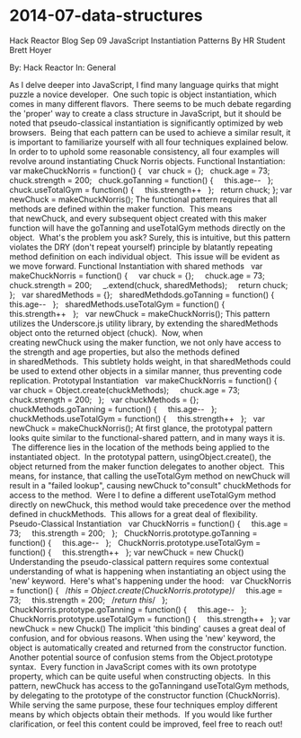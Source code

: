 2014-07-data-structures
=======================
Hack Reactor Blog
Sep
09
JavaScript Instantiation Patterns By HR Student Brett Hoyer

By: Hack Reactor In: General

As I delve deeper into JavaScript, I find many language quirks that might puzzle a novice developer.  One such topic is object instantiation, which comes in many different flavors.  There seems to be much debate regarding the 'proper' way to create a class structure in JavaScript, but it should be noted that pseudo-classical instantiation is significantly optimized by web browsers.  Being that each pattern can be used to achieve a similar result, it is important to familiarize yourself with all four techniques explained below.
In order to to uphold some reasonable consistency, all four examples will revolve around instantiating Chuck Norris objects.
Functional Instantiation:
var makeChuckNorris = function() {   var chuck = {};   chuck.age = 73;   chuck.strength = 200;   chuck.goTanning = function() {     this.age--   };   chuck.useTotalGym = function() {     this.strength++   };   return chuck; }; var newChuck = makeChuckNorris();
The functional pattern requires that all methods are defined within the maker function.  This means that newChuck, and every subsequent object created with this maker function will have the goTanning and useTotalGym methods directly on the object.  What's the problem you ask? Surely, this is intuitive, but this pattern violates the DRY (don't repeat yourself) principle by blatantly repeating method definition on each individual object.  This issue will be evident as we move forward.
Functional Instantiation with shared methods
  var makeChuckNorris = function() {     var chuck = {};     chuck.age = 73;     chuck.strength = 200;     _.extend(chuck, sharedMethods);     return chuck;   };   var sharedMethods = {};   sharedMethdods.goTanning = function() {     this.age--   };   sharedMethods.useTotalGym = function() {     this.strength++   };   var newChuck = makeChuckNorris();
This pattern utilizes the Underscore.js utility library, by extending the sharedMethods object onto the returned object (chuck).  Now, when creating newChuck using the maker function, we not only have access to the strength and age properties, but also the methods defined in sharedMethods.  This subtlety holds weight, in that sharedMethods could be used to extend other objects in a similar manner, thus preventing code replication.
Prototypal Instantiation
  var makeChuckNorris = function() {     var chuck = Object.create(chuckMethods);     chuck.age = 73;     chuck.strength = 200;   };   var chuckMethods = {};   chuckMethods.goTanning = function() {     this.age--   };   chuckMethods.useTotalGym = function() {     this.strength++   };   var newChuck = makeChuckNorris();
At first glance, the prototypal pattern looks quite similar to the functional-shared pattern, and in many ways it is.  The difference lies in the location of the methods being applied to the instantiated object.  In the prototypal pattern, usingObject.create(), the object returned from the maker function delegates to another object.  This means, for instance, that calling the useTotalGym method on newChuck will result in a "failed lookup", causing newChuck to"consult" chuckMethods for access to the method.  Were I to define a different useTotalGym method directly on newChuck, this method would take precedence over the method defined in chuckMethods.  This allows for a great deal of flexibility.  
Pseudo-Classical Instantiation
  var ChuckNorris = function() {     this.age = 73;     this.strength = 200;   };   ChuckNorris.prototype.goTanning = function() {     this.age--   };   ChuckNorris.prototype.useTotalGym = function() {     this.strength++   };
var newChuck = new Chuck()
Understanding the pseudo-classical pattern requires some contextual understanding of what is happening when instantiating an object using the 'new' keyword.  Here's what's happening under the hood:
  var ChuckNorris = function() {   /*this = Object.create(ChuckNorris.prototype)*/     this.age = 73;     this.strength = 200;   /*return this*/   };   ChuckNorris.prototype.goTanning = function() {     this.age--   };   ChuckNorris.prototype.useTotalGym = function() {     this.strength++   };
var newChuck = new Chuck()
The implicit 'this binding' causes a great deal of confusion, and for obvious reasons. When using the 'new' keyword, the object is automatically created and returned from the constructor function. Another potential source of confusion stems from the Object.prototype syntax.  Every function in JavaScript comes with its own prototype property, which can be quite useful when constructing objects.  In this pattern, newChuck has access to the goTanningand useTotalGym methods, by delegating to the prototype of the constructor function (ChuckNorris).
While serving the same purpose, these four techniques employ different means by which objects obtain their methods.  If you would like further clarification, or feel this content could be improved, feel free to reach out!

